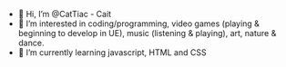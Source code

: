 - 👋 Hi, I’m @CatTiac - Cait
- 👀 I’m interested in coding/programming, video games (playing & beginning to develop in UE), music (listening & playing), art, nature & dance. 
- 🌱 I’m currently learning javascript, HTML and CSS


